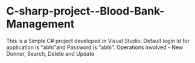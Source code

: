 # C-sharp-project--Blood-Bank-Management
This is a  Simple C# project developed in Visual Studio. Default login Id  for application is "abhi"and Password is "abhi". Operations involved - New Donner, Search, Delete and Update

